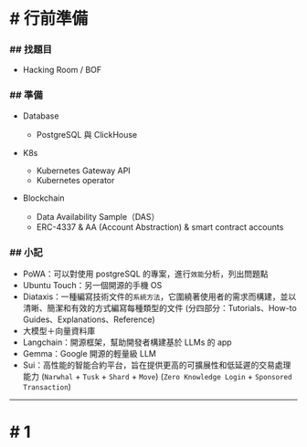 # # 行前準備

### ## 找題目

- Hacking Room / BOF

### ## 準備

- Database

  - PostgreSQL 與 ClickHouse

- K8s

  - Kubernetes Gateway API
  - Kubernetes operator

- Blockchain

  - Data Availability Sample（DAS）
  - ERC-4337 & AA (Account Abstraction) & smart contract accounts

### ## 小記

- PoWA：可以對使用 postgreSQL 的專案，進行`效能`分析，列出問題點
- Ubuntu Touch：另一個開源的手機 OS
- Diataxis：一種編寫技術文件的`系統方法`，它圍繞著使用者的需求而構建，並以清晰、簡潔和有效的方式編寫每種類型的文件 (分四部分：Tutorials、How-to Guides、Explanations、Reference)
- 大模型＋向量資料庫
- Langchain：開源框架，幫助開發者構建基於 LLMs 的 app
- Gemma：Google 開源的輕量級 LLM
- Sui：高性能的智能合約平台，旨在提供更高的可擴展性和低延遲的交易處理能力 (`Narwhal` + `Tusk` + `Shard` + `Move`) (`Zero Knowledge Login` + `Sponsored Transaction`)

---

# # 1
